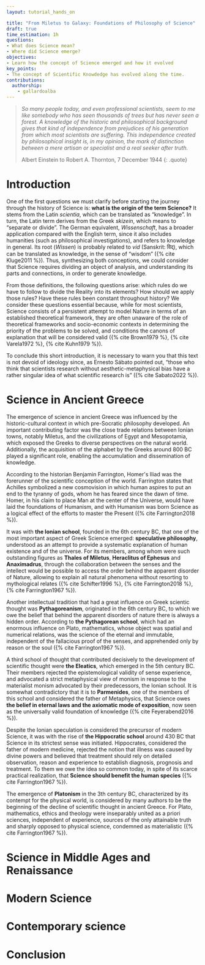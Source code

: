 ```yaml
---
layout: tutorial_hands_on

title: "From Miletus to Galaxy: Foundations of Philosophy of Science"
draft: true
time_estimation: 1h
questions:
- What does Science mean?
- Where did Science emerge?
objectives:
- Learn how the concept of Science emerged and how it evolved
key_points:
- The concept of Scientific Knowdedge has evolved along the time.
contributions:
  authorship:
    - gallardoalba
---
```


> *So many people today, and even professional scientists, seem to me like somebody who has seen thousands of trees but has never seen a forest. A knowledge of the historic and philosophical background gives that kind of independence from prejudices of his generation from which most scientists are suffering. This independence created by philosophical insight is, in my opinion, the mark of distinction between a mere artisan or specialist and a real seeker after truth.*
>
> Albert Einstein to Robert A. Thornton, 7 December 1944
{: .quote}


# Introduction

One of the first questions we must clarify before starting the journey through the history of Science is: **what is the origin of the term Science?** It stems from the Latin *scientia*, which can be translated as “knowledge”. In turn, the Latin term derives from the Greek *skizein*, which means to “separate or divide”. The German equivalent, *Wissenschaft*, has a broader application compared with the English term, since it also includes humanities (such as philosophical investigations), and refers to knowledge in general. Its root (*Wissen*) is probably related to *vid* (Sanskrit: विद्), which can be translated as knowledge, in the sense of “wisdom”  ({% cite Kluge2011 %}). Thus, synthesizing both conceptions, we could consider that Science requires dividing an object of analysis, and understanding its parts and connections, in order to generate knowledge. 

From those definitions, the following questions arise: which rules do we have to follow to divide the Reality into its elements? How should we apply those rules? Have these rules been constant throughout history? We consider these questions essential because, while for most scientists, Science consists of a persistent attempt to model Nature in terms of an established theoretical framework, they are often unaware of the role of theoretical frameworks and socio-economic contexts in determining the priority of the problems to be solved, and conditions the canons of explanation that will be considered valid ({% cite Brown1979 %}, {% cite Varela1972 %}, {% cite Kuhn1979 %}).  

To conclude this short introduction, it is necessary to warn you that this text is not devoid of ideology since, as Ernesto Sábato pointed out, “those who think that scientists research without aesthetic-metaphysical bias have a rather singular idea of what scientific research is” ({% cite Sabato2022 %}).

# Science in Ancient Greece

The emergence of science in ancient Greece was influenced by the historic-cultural context in which pre-Socratic philosophy developed. An important contributing factor was the close trade relations between Ionian towns, notably Miletus, and the civilizations of Egypt and Mesopotamia, which exposed the Greeks to diverse perspectives on the natural world. Additionally, the acquisition of the alphabet by the Greeks around 800 BC played a significant role, enabling the accumulation and dissemination of knowledge.

According to the historian Benjamin Farrington, Homer's Iliad was the forerunner of the scientific conception of the world. Farrington states that Achilles symbolized a new cosmovision in which human aspires to put an end to the tyranny of gods, whom he has feared since the dawn of time. Homer, in his claim to place Man at the center of the Universe, would have laid the foundations of Humanism, and with Humanism was born Science as a logical effect of the efforts to master the Present ({% cite Farrington2018 %}).

It was with **the Ionian school**, founded in the 6th century BC, that one of the most important aspect of Greek Science emerged: **speculative philosophy**, understood as an attempt to provide a systematic explanation of human existence and of the universe. For its members, among whom were such outstanding figures as **Thales of Miletus**, **Heraclitus of Ephesus** and **Anaximadrus**, through the collaboration between the senses and the intellect would be possible to access the order behind the apparent disorder of Nature, allowing to explain all natural phenomena without resorting to mythological relates ({% cite Schifter1996 %}, {% cite Farrington2018 %}, {% cite Farrington1967 %}). 

Another intellectual tradition that had a great influence on Greek scientic thought was **Pythagoreanism**, originated in the 6th century BC, to which we owe the belief that behind the apparent disorders of nature there is always a hidden order. According to **the Pythagorean school**, which had an enormous influence on Plato, mathematics, whose object was spatial and numerical relations, was the science of the eternal and immutable, independent of the fallacious proof of the senses, and apprehended only by reason or the soul ({% cite Farrington1967 %}). 

A third school of thought that contributed decisively to the development of scientific thought were **the Eleatics**, which emerged in the 5th century BC. Their members rejected the epistemological validity of sense experience, and advocated a strict metaphysical view of monism in response to the materialist monism advocated by their predecessors, the Ionian school. It is somewhat contradictory that it is to **Parmenides**, one of the members of this school and considered the father of Metaphysics, that Science owes **the belief in eternal laws and the axiomatic mode of exposition**, now seen as the universally valid foundation of knowledge ({% cite Feyerabend2016 %}).

Despite the Ionian speculation is considered the precursor of modern Science, it was with the rise of **the Hippocratic school** around 430 BC that Science in its strictest sense was initiated. Hippocrates, considered the father of modern medicine, rejected the notion that illness was caused by divine powers and believed that treatment should rely on detailed observation, reason and experience to establish diagnosis, prognosis and treatment. To them we owe the idea so common today, in spite of its scarce practical realization, that **Science should benefit the human species**  ({% cite Farrington1967 %}).

The emergence of **Platonism** in the 3th century BC, characterized by its contempt for the physical world, is considered by many authors to be the beginning of the decline of scientific thought in ancient Greece. For Plato, mathematics, ethics and theology were inseparably united as a priori sciences, independent of experience, sources of the only attainable truth and sharply opposed to physical science, condemned as materialistic ({% cite Farrington1967 %}).

# Science in Middle Ages and Renaissance

# Modern Science

# Contemporary science

# Conclusion
